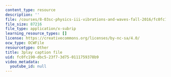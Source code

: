 ```yaml
---
content_type: resource
description: ''
file: /courses/8-03sc-physics-iii-vibrations-and-waves-fall-2016/fc0fc190dbc523f73d750111759378b9_8kcvyoHsXrw.srt
file_size: 87216
file_type: application/x-subrip
learning_resource_types: []
license: https://creativecommons.org/licenses/by-nc-sa/4.0/
ocw_type: OCWFile
resourcetype: Other
title: 3play caption file
uid: fc0fc190-dbc5-23f7-3d75-0111759378b9
video_metadata:
  youtube_id: null
---
```

